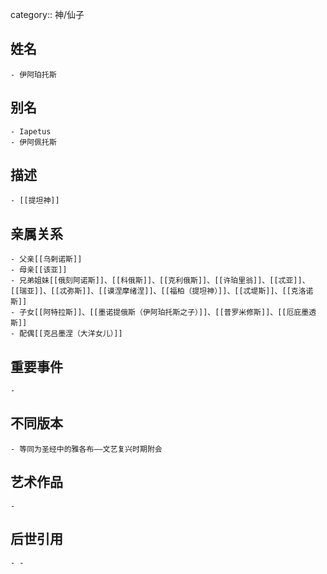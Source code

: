 category:: 神/仙子
## 姓名
	- 伊阿珀托斯
## 别名
	- Iapetus
	- 伊阿佩托斯
## 描述
	- [[提坦神]]
## 亲属关系
	- 父亲[[乌剌诺斯]]
	- 母亲[[该亚]]
	- 兄弟姐妹[[俄刻阿诺斯]]、[[科俄斯]]、[[克利俄斯]]、[[许珀里翁]]、[[忒亚]]、[[瑞亚]]、[[忒弥斯]]、[[谟涅摩绪涅]]、[[福柏（提坦神）]]、[[忒堤斯]]、[[克洛诺斯]]
	- 子女[[阿特拉斯]]、[[墨诺提俄斯（伊阿珀托斯之子）]]、[[普罗米修斯]]、[[厄庇墨透斯]]
	- 配偶[[克吕墨涅（大洋女儿）]]
## 重要事件
	-
## 不同版本
	- 等同为圣经中的雅各布——文艺复兴时期附会
## 艺术作品
	-
## 后世引用
	- -
